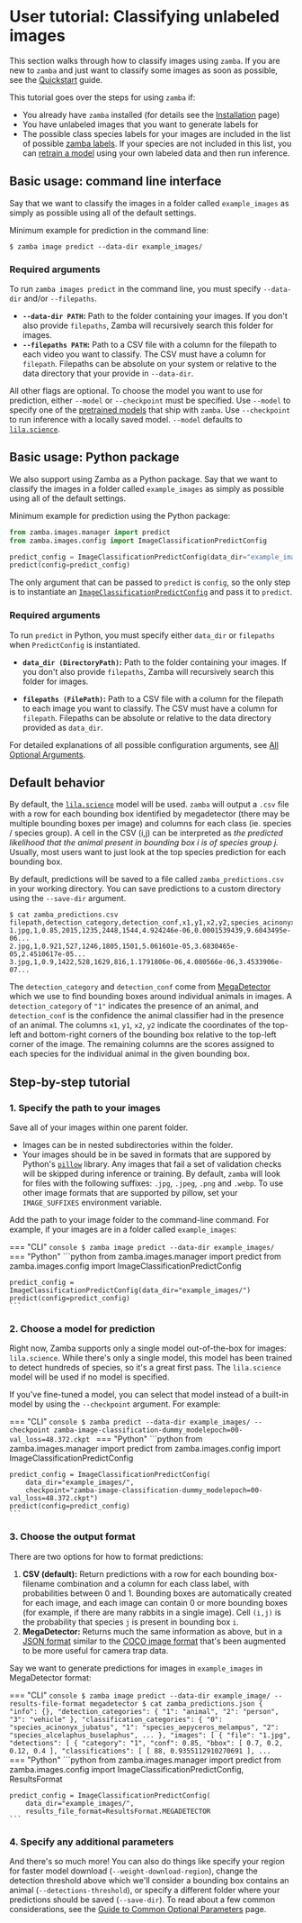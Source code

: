 # User tutorial: Classifying unlabeled images

This section walks through how to classify images using `zamba`. If you are new to `zamba` and just want to classify some images as soon as possible, see the [Quickstart](quickstart.md) guide.

This tutorial goes over the steps for using `zamba` if:

* You already have `zamba` installed (for details see the [Installation](install.md) page)
* You have unlabeled images that you want to generate labels for
* The possible class species labels for your images are included in the list of possible [zamba labels](models/species-detection.md#species-classes). If your species are not included in this list, you can [retrain a model](train-tutorial.md) using your own labeled data and then run inference.

## Basic usage: command line interface

Say that we want to classify the images in a folder called `example_images` as simply as possible using all of the default settings.

Minimum example for prediction in the command line:

```console
$ zamba image predict --data-dir example_images/
```

### Required arguments

To run `zamba images predict` in the command line, you must specify `--data-dir` and/or `--filepaths`.

* **`--data-dir PATH`:** Path to the folder containing your images. If you don't also provide `filepaths`, Zamba will recursively search this folder for images.
* **`--filepaths PATH`:** Path to a CSV file with a column for the filepath to each video you want to classify. The CSV must have a column for `filepath`. Filepaths can be absolute on your system or relative to the data directory that your provide in `--data-dir`.

All other flags are optional. To choose the model you want to use for prediction, either `--model` or `--checkpoint` must be specified. Use `--model` to specify one of the [pretrained models](models/species-detection.md) that ship with `zamba`. Use `--checkpoint` to run inference with a locally saved model. `--model` defaults to [`lila.science`](models/species-detection.md#what-species-can-zamba-detect).

## Basic usage: Python package

We also support using Zamba as a Python package. Say that we want to classify the images in a folder called `example_images` as simply as possible using all of the default settings.

Minimum example for prediction using the Python package:

```python
from zamba.images.manager import predict
from zamba.images.config import ImageClassificationPredictConfig

predict_config = ImageClassificationPredictConfig(data_dir="example_images/")
predict(config=predict_config)
```

The only argument that can be passed to `predict` is `config`, so the only step is to instantiate an [`ImageClassificationPredictConfig`](configurations.md#prediction-arguments) and pass it to `predict`.

### Required arguments

To run `predict` in Python, you must specify either `data_dir` or `filepaths` when `PredictConfig` is instantiated.

* **`data_dir (DirectoryPath)`:** Path to the folder containing your images. If you don't also provide `filepaths`, Zamba will recursively search this folder for images.

* **`filepaths (FilePath)`:** Path to a CSV file with a column for the filepath to each image you want to classify. The CSV must have a column for `filepath`. Filepaths can be absolute or relative to the data directory provided as `data_dir`.

For detailed explanations of all possible configuration arguments, see [All Optional Arguments](configurations.md).

## Default behavior

By default, the [`lila.science`](models/species-detection.md#lila.science) model will be used. `zamba` will output a `.csv` file with a row for each bounding box identified by megadetector (there may be multiple bounding boxes per image) and columns for each class (ie. species / species group). A cell in the CSV (i,j) can be interpreted as *the predicted likelihood that the animal present in bounding box i is of species group j.* Usually, most users want to just look at the top species prediction for each bounding box.

By default, predictions will be saved to a file called `zamba_predictions.csv` in your working directory. You can save predictions to a custom directory using the `--save-dir` argument.

```console
$ cat zamba_predictions.csv
filepath,detection_category,detection_conf,x1,y1,x2,y2,species_acinonyx_jubatus,species_aepyceros_melampus,species_alcelaphus_buselaphus...
1.jpg,1,0.85,2015,1235,2448,1544,4.924246e-06,0.0001539439,9.6043495e-06...
2.jpg,1,0.921,527,1246,1805,1501,5.061601e-05,3.6830465e-05,2.4510617e-05...
3.jpg,1,0.9,1422,528,1629,816,1.1791806e-06,4.080566e-06,3.4533906e-07...
```

The `detection_category` and `detection_conf` come from [MegaDetector](https://github.com/agentmorris/MegaDetector) which we use to find bounding boxes around individual animals in images. A `detection_category` of `"1"` indicates the presence of an animal, and `detection_conf` is the confidence the animal classifier had in the presence of an animal. The columns `x1`, `y1`, `x2`, `y2` indicate the coordinates of the top-left and bottom-right corners of the bounding box relative to the top-left corner of the image. The remaining columns are the scores assigned to each species for the individual animal in the given bounding box.


## Step-by-step tutorial

### 1. Specify the path to your images

Save all of your images within one parent folder.

* Images can be in nested subdirectories within the folder.
* Your images should be in be saved in formats that are suppored by Python's [`pillow`](https://pillow.readthedocs.io/en/stable/handbook/image-file-formats.html#fully-supported-formats) library. Any images that fail a set of validation checks will be skipped during inference or training. By default, `zamba` will look for files with the following suffixes: `.jpg`, `.jpeg`, `.png` and `.webp`. To use other image formats that are supported by pillow, set your `IMAGE_SUFFIXES` environment variable.

Add the path to your image folder to the command-line command. For example, if your images are in a folder called `example_images`:

=== "CLI"
    ```console
    $ zamba image predict --data-dir example_images/
    ```
=== "Python"
    ```python
    from zamba.images.manager import predict
    from zamba.images.config import ImageClassificationPredictConfig

    predict_config = ImageClassificationPredictConfig(data_dir="example_images/")
    predict(config=predict_config)
    ```

### 2. Choose a model for prediction

Right now, Zamba supports only a single model out-of-the-box for images: `lila.science`. While there's only a single model, this model has been trained to detect hundreds of species, so it's a great first pass. The `lila.science` model will be used if no model is specified.

If you've fine-tuned a model, you can select that model instead of a built-in model by using the `--checkpoint` argument. For example:

=== "CLI"
    ```console
    $ zamba predict --data-dir example_images/ --checkpoint zamba-image-classification-dummy_modelepoch=00-val_loss=48.372.ckpt
    ```
=== "Python"
    ```python
    from zamba.images.manager import predict
    from zamba.images.config import ImageClassificationPredictConfig

    predict_config = ImageClassificationPredictConfig(
        data_dir="example_images/",
        checkpoint="zamba-image-classification-dummy_modelepoch=00-val_loss=48.372.ckpt")
    predict(config=predict_config)
    ```

### 3. Choose the output format

There are two options for how to format predictions:

1. **CSV (default):** Return predictions with a row for each bounding box-filename combination and a column for each class label, with probabilities between 0 and 1. Bounding boxes are automatically created for each image, and each image can contain 0 or more bounding boxes (for example, if there are many rabbits in a single image). Cell `(i,j)` is the probability that species `j` is present in bounding box `i`.
2. **MegaDetector:** Returns much the same information as above, but in a [JSON format](https://lila.science/megadetector-output-format) similar to the [COCO image format](https://lila.science/coco-camera-traps) that's been augmented to be more useful for camera trap data.

Say we want to generate predictions for images in `example_images` in MegaDetector format:

=== "CLI"
    ```console
    $ zamba image predict --data-dir example_image/ --results-file-format megadetector
    $ cat zamba_predictions.json
    {
        "info": {},
        "detection_categories": { "1": "animal", "2": "person", "3": "vehicle" },
        "classification_categories": {
            "0": "species_acinonyx_jubatus",
            "1": "species_aepyceros_melampus",
            "2": "species_alcelaphus_buselaphus",
    ...
    },
    "images": [ {
        "file": "1.jpg",
        "detections": [
            { "category": "1", "conf": 0.85, "bbox": [ 0.7, 0.2, 0.12, 0.4 ],
                "classifications": [ [ 88, 0.9355112910270691 ],
    ...
    ```
=== "Python"
    ```python
    from zamba.images.manager import predict
    from zamba.images.config import ImageClassificationPredictConfig, ResultsFormat

    predict_config = ImageClassificationPredictConfig(
        data_dir="example_images/",
        results_file_format=ResultsFormat.MEGADETECTOR
    ```

### 4. Specify any additional parameters

And there's so much more! You can also do things like specify your region for faster model download (`--weight-download-region`), change the detection threshold above which we'll consider a bounding box contains an animal (`--detections-threshold`), or specify a different folder where your predictions should be saved (`--save-dir`). To read about a few common considerations, see the [Guide to Common Optional Parameters](extra-options.md) page.
